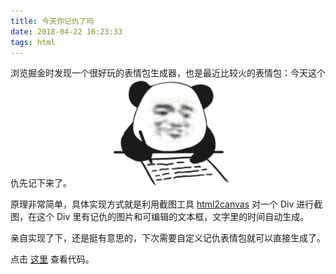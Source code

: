 ```yaml
---
title: 今天你记仇了吗
date: 2018-04-22 16:23:33
tags: html
---
```

浏览掘金时发现一个很好玩的表情包生成器，也是最近比较火的表情包：今天这个仇先记下来了。
<img src="/images/jichou.png" alt="jichou" style="width: 300px">

原理非常简单，具体实现方式就是利用截图工具 [html2canvas](http://html2canvas.hertzen.com/) 对一个 Div 进行截图，在这个 Div 里有记仇的图片和可编辑的文本框，文字里的时间自动生成。

亲自实现了下，还是挺有意思的，下次需要自定义记仇表情包就可以直接生成了。

点击 [这里](https://github.com/BeckyWang/hold-the-grudge) 查看代码。